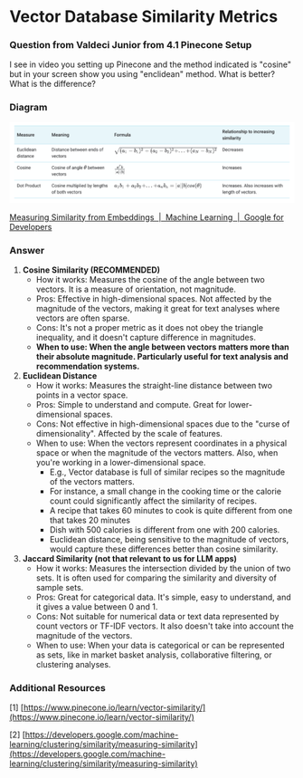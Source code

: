 # Vector Database Similarity Metrics

### Question from Valdeci Junior from 4.1 Pinecone Setup

I see in video you setting up Pinecone and the method indicated is "cosine" but in your screen show you using "enclidean" method. What is better? What is the difference?

[](https://www.udemy.com/course/langchain-develop-ai-web-apps-with-javascript-and-langchain/learn/lecture/38098536#questions/19917044)

### Diagram

![Untitled](Vector%20Database%20Similarity%20Metrics%200d6fc2dead484b52afee6ce9463f8413/Untitled.png)

[Measuring Similarity from Embeddings  |  Machine Learning  |  Google for Developers](https://developers.google.com/machine-learning/clustering/similarity/measuring-similarity)

### Answer

1. **Cosine Similarity (RECOMMENDED)**
    - How it works: Measures the cosine of the angle between two vectors. It is a measure of orientation, not magnitude.
    - Pros: Effective in high-dimensional spaces. Not affected by the magnitude of the vectors, making it great for text analyses where vectors are often sparse.
    - Cons: It's not a proper metric as it does not obey the triangle inequality, and it doesn't capture difference in magnitudes.
    - **When to use: When the angle between vectors matters more than their absolute magnitude. Particularly useful for text analysis and recommendation systems.**
2. **Euclidean Distance**
    - How it works: Measures the straight-line distance between two points in a vector space.
    - Pros: Simple to understand and compute. Great for lower-dimensional spaces.
    - Cons: Not effective in high-dimensional spaces due to the "curse of dimensionality". Affected by the scale of features.
    - When to use: When the vectors represent coordinates in a physical space or when the magnitude of the vectors matters. Also, when you're working in a lower-dimensional space.
        - E.g., Vector database is full of similar recipes so the magnitude of the vectors matters.
        - For instance, a small change in the cooking time or the calorie count could significantly affect the similarity of recipes.
        - A recipe that takes 60 minutes to cook is quite different from one that takes 20 minutes
        - Dish with 500 calories is different from one with 200 calories.
        - Euclidean distance, being sensitive to the magnitude of vectors, would capture these differences better than cosine similarity.
3. **Jaccard Similarity (not that relevant to us for LLM apps)**
    - How it works: Measures the intersection divided by the union of two sets. It is often used for comparing the similarity and diversity of sample sets.
    - Pros: Great for categorical data. It's simple, easy to understand, and it gives a value between 0 and 1.
    - Cons: Not suitable for numerical data or text data represented by count vectors or TF-IDF vectors. It also doesn't take into account the magnitude of the vectors.
    - When to use: When your data is categorical or can be represented as sets, like in market basket analysis, collaborative filtering, or clustering analyses.

### Additional Resources

[1] [https://www.pinecone.io/learn/vector-similarity/](https://www.pinecone.io/learn/vector-similarity/)

[2] [https://developers.google.com/machine-learning/clustering/similarity/measuring-similarity](https://developers.google.com/machine-learning/clustering/similarity/measuring-similarity)